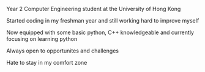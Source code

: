 Year 2 Computer Engineering student at the University of Hong Kong

Started coding in my freshman year and still working hard to improve myself

Now equipped with some basic python, C++ knowledgeable and currently focusing on learning python

Always open to opportunites and challenges

Hate to stay in my comfort zone

